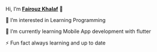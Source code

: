  Hi, I’m  [**Fairouz Khalaf**](https://www.linkedin.com/in/fairouz-khalaf-86a67a320/) 👋

👀 I’m interested in Learning Programming

🌱 I’m currently learning Mobile App development with flutter

⚡ Fun fact always learning and up to date
